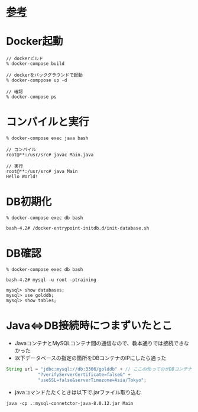 # [参考](https://qiita.com/A-Kira/items/0dda255e00771f556e2a)

# Docker起動
```
// dockerビルド
% docker-compose build

// dockerをバックグラウンドで起動
% docker-comppose up -d

// 確認
% docker-compose ps
```

# コンパイルと実行
```
% docker-compose exec java bash

// コンパイル
root@**:/usr/src# javac Main.java

// 実行
root@**:/usr/src# java Main
Hello World!
```

# DB初期化
```
% docker-compose exec db bash

bash-4.2# /docker-entrypoint-initdb.d/init-database.sh
```

# DB確認
```
% docker-compose exec db bash

bash-4.2# mysql -u root -ptraining

mysql> show databases;
mysql> use golddb;
mysql> show tables;
```

# Java⇔DB接続時につまずいたとこ
- JavaコンテナとMySQLコンテナ間の通信なので、教本通りでは接続できなかった
- 以下データベースの指定の箇所をDBコンテナのIPにしたら通った
```java 
String url = "jdbc:mysql://db:3306/golddb" + // ここのdbってのがDBコンテナのホスト名
            "?verifyServerCertificate=false&" + 
            "useSSL=false&serverTimezone=Asia/Tokyo";
```

- javaコマンドたたくときは以下で.jarファイル取り込む
```
java -cp .:mysql-connetctor-java-8.0.12.jar Main
```